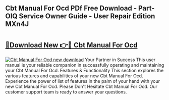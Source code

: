 ## Cbt Manual For Ocd PDf Free Download - Part-OIQ Service Owner Guide - User Repair Edition MXn4J

# <h2><a href="http://bc24579.oget.top/?id=Cbt+Manual+For+Ocd">🔗Download New 👉🔴 Cbt Manual For Ocd</a></h2>

[![Cbt Manual For Ocd new download](https://i.imgur.com/5g1atiW.png)](http://bc24579.oget.top/?id=Cbt+Manual+For+Ocd)
Your Partner in Success This user manual is your reliable companion in successfully operating and maintaining your Cbt Manual For Ocd. Features & Functionality This section explores the various features and capabilities of your new Cbt Manual For Ocd. Experience the power of list of features in the palm of your hand with your new Cbt Manual For Ocd. Please Don't Hesitate Cbt Manual For Ocd. Our customer support team is ready to answer your questions.
